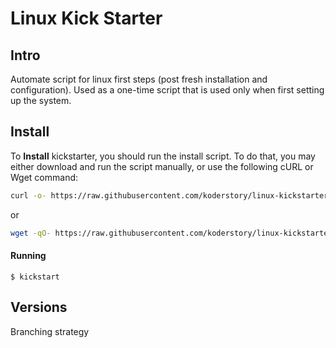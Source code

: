 # Linux Kick Starter

## Intro

Automate script for linux first steps (post fresh installation and configuration). Used as a one-time script that is used only when first setting up the system.

## Install

To **Install** kickstarter, you should run the install script. To do that, you may either download and run the script manually, or use the following cURL or Wget command:

```bash
curl -o- https://raw.githubusercontent.com/koderstory/linux-kickstarter/v0.1.1/install.sh | bash
```

or

```bash
wget -qO- https://raw.githubusercontent.com/koderstory/linux-kickstarter/v0.1.1/install.sh | bash
```

#### Running

```
$ kickstart

```

## Versions

Branching strategy
